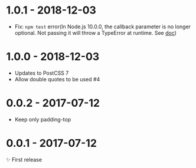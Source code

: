 # 1.0.1 - 2018-12-03
* Fix: `npm test` error(In Node.js 10.0.0, the callback parameter is no longer optional. Not passing it will throw a TypeError at runtime. See [doc](https://nodejs.org/api/fs.html#fs_fs_writefile_file_data_options_callback))

# 1.0.0 - 2018-12-03
* Updates to PostCSS 7
* Allow double quotes to be used #4

# 0.0.2 - 2017-07-12

* Keep only padding-top


# 0.0.1 - 2017-07-12

✨ First release
